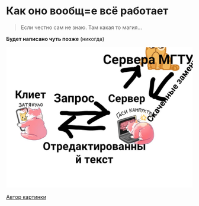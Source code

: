 # Как оно вообщ=е всё работает

> Если честно сам не знаю. Там какая то магия...

**Будет написано чуть позже** (никогда)

![](../img/howitworks.jpg)

[Автор картинки](https://vk.com/cnevermore)

